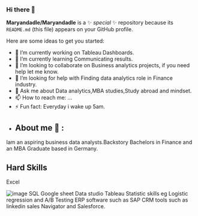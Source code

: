 ### Hi there 👋


**Maryandadle/Maryandadle** is a ✨ _special_ ✨ repository because its `README.md` (this file) appears on your GitHub profile.

Here are some ideas to get you started:

- 🔭 I’m currently working on Tableau Dashboards.
- 🌱 I’m currently learning Communicating results.
- 👯 I’m looking to collaborate on Business analytics projects, if you need help let me know.
- 🤔 I’m looking for help with Finding data analytics role in Finance industry.
- 💬 Ask me about Data analytics,MBA studies,Study abroad and mindset.
- 📫 How to reach me: ...
- ⚡ Fun fact: Everyday i wake up 5am.
- ## About me 💬 :
Iam an aspiring business data analysts.Backstory Bachelors in Finance and an MBA Graduate based in Germany.

## Hard Skills
Excel

![image](https://github.com/Maryandadle/Maryandadle/assets/120597763/117f606d-e339-4088-8cc9-d9f2c9c72914) SQL
Google sheet
Data studio
Tableau
Statistic skills eg Logistic regression and A/B Testing
ERP software such as SAP
CRM tools such as linkedin sales Navigator and Salesforce.




